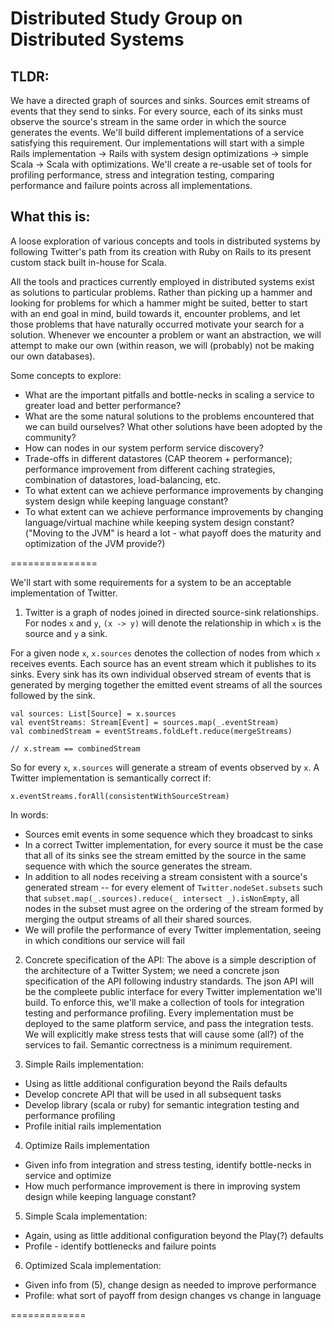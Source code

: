 # Distributed Study Group on Distributed Systems
## TLDR:
We have a directed graph of sources and sinks. Sources emit streams of events that they send to sinks. For every source, each of its sinks must observe the source's stream in the same order in which the source generates the events. We'll build different implementations of a service satisfying this requirement. Our implementations will start with a simple Rails implementation -> Rails with system design optimizations -> simple Scala -> Scala with optimizations. We'll create a re-usable set of tools for profiling performance, stress and integration testing, comparing performance and failure points across all implementations.

## What this is:
A loose exploration of various concepts and tools in distributed systems by following Twitter's path from its creation with Ruby on Rails to its present custom stack built in-house for Scala. 

All the tools and practices currently employed in distributed systems exist as solutions to particular problems. Rather than picking up a hammer and looking for problems for which a hammer might be suited, better to start with an end goal in mind, build towards it, encounter problems, and let those problems that have naturally occurred motivate your search for a solution. Whenever we encounter a problem or want an abstraction, we will attempt to make our own (within reason, we will (probably) not be making our own databases). 

Some concepts to explore:
  + What are the important pitfalls and bottle-necks in scaling a service to greater load and better performance?
  + What are the some natural solutions to the problems encountered that we can build ourselves? What other solutions have been adopted by the community?
  + How can nodes in our system perform service discovery?
  + Trade-offs in different datastores (CAP theorem + performance); performance improvement from different caching strategies, combination of datastores, load-balancing, etc. 
  + To what extent can we achieve performance improvements by changing system design while keeping language constant? 
  + To what extent can we achieve performance improvements by changing language/virtual machine while keeping system design constant? ("Moving to the JVM" is heard a lot - what payoff does the maturity and optimization of the JVM provide?)

===============

We'll start with some requirements for a system to be an acceptable implementation of Twitter.

1) Twitter is a graph of nodes joined in directed source-sink relationships. For nodes `x` and `y`, `(x -> y)` will denote the relationship in which `x` is the source and `y` a sink. 

For a given node `x`, `x.sources` denotes the collection of nodes from which `x` receives events. Each source has an event stream which it publishes to its sinks. Every sink has its own individual observed stream of events that is generated by merging together the emitted event streams of all the sources followed by the sink.

```
val sources: List[Source] = x.sources
val eventStreams: Stream[Event] = sources.map(_.eventStream)
val combinedStream = eventStreams.foldLeft.reduce(mergeStreams)

// x.stream == combinedStream
```
So for every `x`, `x.sources` will generate a stream of events observed by `x`. A Twitter implementation is semantically correct if:
```
x.eventStreams.forAll(consistentWithSourceStream)
```
In words: 
  + Sources emit events in some sequence which they broadcast to sinks
  + In a correct Twitter implementation, for every source it must be the case that all of its sinks see the stream emitted by the source in the same sequence with which the source generates the stream.
  + In addition to all nodes receiving a stream consistent with a source's generated stream -- for every element of `Twitter.nodeSet.subsets` such that `subset.map(_.sources).reduce(_ intersect _).isNonEmpty`, all nodes in the subset must agree on the ordering of the stream formed by merging the output streams of all their shared sources. 
  + We will profile the performance of every Twitter implementation, seeing in which conditions our service will fail

2) Concrete specification of the API:
  The above is a simple description of the architecture of a Twitter System; we need a concrete json specification of the API following industry standards. The json API will be the compleete public interface for every Twitter implementation we'll build. To enforce this, we'll make a collection of tools for integration testing and performance profiling. Every implementation must be deployed to the same platform service, and pass the integration tests. We will explicitly make stress tests that will cause some (all?) of the services to fail. Semantic correctness is a minimum requirement. 

3) Simple Rails implementation:
  + Using as little additional configuration beyond the Rails defaults
  + Develop concrete API that will be used in all subsequent tasks
  + Develop library (scala or ruby) for semantic integration testing and performance profiling
  + Profile initial rails implementation

4) Optimize Rails implementation
  + Given info from integration and stress testing, identify bottle-necks in service and optimize
  + How much performance improvement is there in improving system design while keeping language constant?

5) Simple Scala implementation: 
  + Again, using as little additional configuration beyond the Play(?) defaults
  + Profile - identify bottlenecks and failure points

6) Optimized Scala implementation:
  + Given info from (5), change design as needed to improve performance
  + Profile: what sort of payoff from design changes vs change in language

=============




